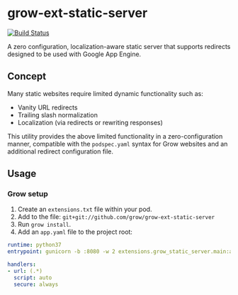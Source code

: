 # grow-ext-static-server

[![Build Status](https://travis-ci.org/grow/grow-ext-static-server.svg?branch=master)](https://travis-ci.org/grow/grow-ext-static-server)

A zero configuration, localization-aware static server that supports redirects designed to be used with Google App Engine.

## Concept

Many static websites require limited dynamic functionality such as:

- Vanity URL redirects
- Trailing slash normalization
- Localization (via redirects or rewriting responses)

This utility provides the above limited functionality in a zero-configuration manner, compatible with the `podspec.yaml` syntax for Grow websites and an additional redirect configuration file.

## Usage

### Grow setup

1. Create an `extensions.txt` file within your pod.
1. Add to the file: `git+git://github.com/grow/grow-ext-static-server`
1. Run `grow install`.
1. Add an `app.yaml` file to the project root:

```yaml
runtime: python37
entrypoint: gunicorn -b :8080 -w 2 extensions.grow_static_server.main:app

handlers:
- url: (.*)
  script: auto
  secure: always
```